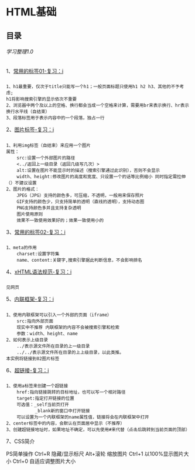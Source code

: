 # HTML基础
## 目录
###### 学习整理1.0
1、[常用的标签01-复习：i](https://echo002.github.io/HTML/01HTML%E5%9F%BA%E7%A1%80%E5%85%A5%E9%97%A8/demo01/demo01.html)
##### 
	1、h1最重要，仅次于title只能写一个h1；一般页面标题只使用h1 h2 h3、其他的不予考虑;
	h1将影响搜索引擎的显示依次不重要
	2、浏览器中两个及以上的空格、换行都会当成一个空格来计算，需要用br来表示换行、hr表示换行水平线（自结束）
	3、段落标签用于表示内容中的一个段落，独占一行
2、[图片标签-复习：i](https://echo002.github.io/HTML/01HTML%E5%9F%BA%E7%A1%80%E5%85%A5%E9%97%A8/demo02/demo02.html)
#####
	1、利用img标签（自结束）来应用一个图片
	属性：
		src:设置一个外部图片的路径
		<../返回上一级目录（返回几级写几次）>
		alt:设置在图片不能显示时的描述（搜索引擎通过此识别），否则不会显示
		width、height:修改图片的高度和宽度、只设置一个的话等比例缩小 同时指定需拉伸（）不建议设置
	2、图片的格式：
		JPEG（JPG）支持的颜色多，可压缩，不透明，一般用来保存照片
		GIF支持的颜色少，只支持简单的透明（直线的透明），支持动态图
		PNG支持颜色多并且支持复杂透明
		图片使用原则
		效果不一致使用效果好的；效果一致使用小的
3、[常用的标签02-复习：i](https://echo002.github.io/HTML/01HTML%E5%9F%BA%E7%A1%80%E5%85%A5%E9%97%A8/demo03/demo03.html)
#####	
	1、meta的作用
		charset:设置字符集
		name、content:关键字,搜索引擎据此判断信息，不会影响排名
4、[xHTML语法规范-复习：i](https://echo002.github.io/HTML/01HTML%E5%9F%BA%E7%A1%80%E5%85%A5%E9%97%A8/demo04/demo04.html)
#####
	见网页
5、[内联框架-复习：i](https://echo002.github.io/HTML/01HTML%E5%9F%BA%E7%A1%80%E5%85%A5%E9%97%A8/demo05/demo05.html)
#####	
	1、使用内联框架可以引入一个外部的页面（iframe）
		src:指向外部页面
		现实中不推荐 内联框架的内容不会被搜索引擎和检索
		参数：width、height、name
	2、如何表示上级目录 
		../表示源文件所在目录的上一级目录
		../../表示源文件所在目录的上上级目录，以此类推。
	本实例将链接到02图片标签
6、[超链接-复习：i](https://echo002.github.io/HTML/01HTML%E5%9F%BA%E7%A1%80%E5%85%A5%E9%97%A8/demo06/demo06.html)
#####
	1、使用a标签来创建一个超链接
		href:指向链接跳转的目标地址，也可以写一个相对路径
		target:指定打开链接的位置
		可选值：_self当前页打开
			   _blank新的窗口中打开链接
		可以设置为一个内联框架的name属性值，链接将会在内联框架中打开
	2、center标签中的内容，会默认在页面居中显示（不推荐）
	3、创建超链接地址时，如果地址不确定，可以先使用#来代替（点击后跳转到当前页面的顶部）
7、CSS简介

PS简单操作
Ctrl+R 隐藏/显示标尺
Alt+滚轮 缩放图片
Ctrl+1 以100%显示图片大小
Ctrl+0 自适应调整图片大小